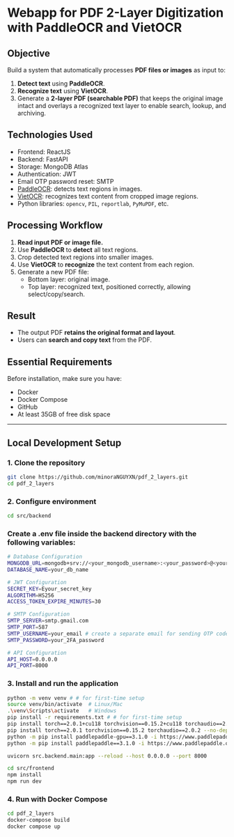 # Webapp for PDF 2-Layer Digitization with PaddleOCR and VietOCR

## Objective

Build a system that automatically processes **PDF files or images** as input to:

1. **Detect text** using **PaddleOCR**.  
2. **Recognize text** using **VietOCR**.  
3. Generate a **2-layer PDF (searchable PDF)** that keeps the original image intact and overlays a recognized text layer to enable search, lookup, and archiving.

## Technologies Used
- Frontend: ReactJS  
- Backend: FastAPI  
- Storage: MongoDB Atlas  
- Authentication: JWT  
- Email OTP password reset: SMTP  
- [PaddleOCR](https://github.com/PaddlePaddle/PaddleOCR): detects text regions in images.  
- [VietOCR](https://github.com/quanpn90/VietOCR): recognizes text content from cropped image regions.  
- Python libraries: `opencv`, `PIL`, `reportlab`, `PyMuPDF`, etc.  

## Processing Workflow

1. **Read input PDF or image file.**  
2. Use **PaddleOCR** to **detect** all text regions.  
3. Crop detected text regions into smaller images.  
4. Use **VietOCR** to **recognize** the text content from each region.  
5. Generate a new PDF file:  
   - Bottom layer: original image.  
   - Top layer: recognized text, positioned correctly, allowing select/copy/search.  

## Result

- The output PDF **retains the original format and layout**.  
- Users can **search and copy text** from the PDF.  

## Essential Requirements

Before installation, make sure you have:  
- Docker  
- Docker Compose  
- GitHub  
- At least 35GB of free disk space  

---

## Local Development Setup

### 1. Clone the repository
```bash
git clone https://github.com/minoraNGUYXN/pdf_2_layers.git
cd pdf_2_layers
```  
### 2. Configure environment
```bash
cd src/backend
```
### Create a .env file inside the backend directory with the following variables:
```bash
# Database Configuration
MONGODB_URL=mongodb+srv://<your_mongodb_username>:<your_password>@<your_cluster_name>.mongodb.net
DATABASE_NAME=your_db_name

# JWT Configuration
SECRET_KEY=Eyour_secret_key
ALGORITHM=HS256
ACCESS_TOKEN_EXPIRE_MINUTES=30

# SMTP Configuration
SMTP_SERVER=smtp.gmail.com
SMTP_PORT=587
SMTP_USERNAME=your_email # create a separate email for sending OTP codes when users reset password
SMTP_PASSWORD=your_2FA_password

# API Configuration
API_HOST=0.0.0.0
API_PORT=8000
``` 
### 3. Install and run the application
```bash
python -m venv venv # # for first-time setup
source venv/bin/activate  # Linux/Mac
.\venv\Scripts\activate   # Windows
pip install -r requirements.txt # # for first-time setup
pip install torch==2.0.1+cu118 torchvision==0.15.2+cu118 torchaudio==2.0.2+cu118 --no-deps -f https://download.pytorch.org/whl/cu118/torch_stable.html
pip install torch==2.0.1 torchvision==0.15.2 torchaudio==2.0.2 --no-deps
python -m pip install paddlepaddle-gpu==3.1.0 -i https://www.paddlepaddle.org.cn/packages/stable/cu118/
python -m pip install paddlepaddle==3.1.0 -i https://www.paddlepaddle.org.cn/packages/stable/cpu/

uvicorn src.backend.main:app --reload --host 0.0.0.0 --port 8000

cd src/frontend
npm install
npm run dev
```

### 4. Run with Docker Compose
```bash
cd pdf_2_layers
docker-compose build
docker compose up
```
